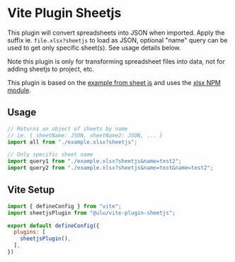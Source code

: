 # Vite Plugin Sheetjs

This plugin will convert spreadsheets into JSON when imported. Apply the suffix ie. `file.xlsx?sheetjs` to load as JSON, optional "name" query can be used to get only specific sheet(s). See usage details below.

Note this plugin is only for transforming spreadsheet files into data, not for adding sheetjs to project, etc.

This plugin is based on the [example from sheet js](https://docs.sheetjs.com/docs/demos/static/vitejs/#pure-data-plugin) and uses the [xlsx NPM module](https://www.npmjs.com/package/xlsx).

## Usage

```js
// Returns an object of sheets by name 
// ie. { sheetName: JSON, sheetName2: JSON, ... }
import all from "./example.xlsx?sheetjs";

// Only specific sheet name
import query1 from "./example.xlsx?sheetjs&name=test2";
import query2 from "./example.xlsx?sheetjs&name=test&name=test2";
```

## Vite Setup

```js
import { defineConfig } from "vite";
import sheetjsPlugin from "@ulu/vite-plugin-sheetjs";

export default defineConfig({
  plugins: [
    sheetjsPlugin(),
  ],
})

```
